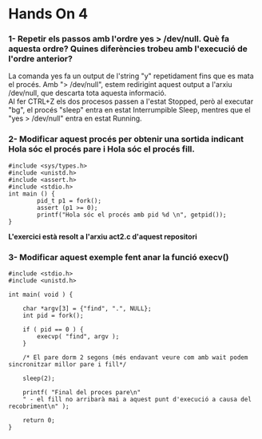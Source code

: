 # Hands On 4

### 1- Repetir els passos amb l'ordre yes > /dev/null. Què fa aquesta ordre? Quines diferències trobeu amb l'execució de l'ordre anterior?

La comanda yes fa un output de l'string "y" repetidament fins que es mata el procés. Amb "> /dev/null", estem redirigint aquest output a l'arxiu /dev/null, que descarta tota aquesta informació. <br>
Al fer CTRL+Z els dos procesos passen a l'estat Stopped, però al executar "bg", el procés "sleep" entra en estat Interrumpible Sleep, mentres que el "yes > /dev/null" entra en estat Running.

### 2- Modificar aquest procés per obtenir una sortida indicant Hola sóc el procés pare i Hola sóc el procés fill.

    #include <sys/types.h>
    #include <unistd.h>
    #include <assert.h>
    #include <stdio.h>
    int main () {
            pid_t p1 = fork();
            assert (p1 >= 0);
            printf("Hola sóc el procés amb pid %d \n", getpid());
    }
    
**L'exercici està resolt a l'arxiu act2.c d'aquest repositori**

### 3- Modificar aquest exemple fent anar la funció execv()

    #include <stdio.h>
    #include <unistd.h> 

    int main( void ) {

        char *argv[3] = {"find", ".", NULL};
        int pid = fork();

        if ( pid == 0 ) {
            execvp( "find", argv );
        }

        /* El pare dorm 2 segons (més endavant veure com amb wait podem sincronitzar millor pare i fill*/

        sleep(2);

        printf( "Final del proces pare\n"
        " - el fill no arribarà mai a aquest punt d'execució a causa del recobriment\n" );

        return 0;
    }
        

